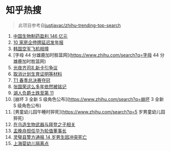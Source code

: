 # 知乎热搜

> 此项目参考自[justjavac/zhihu-trending-top-search](https://github.com/justjavac/zhihu-trending-top-search/blob/main/utils.ts)

<!-- BEGIN -->
  <!-- 最后更新时间:Sat Apr 02 2022 14:11:03 GMT+0000 (Coordinated Universal Time) -->
  1. [中国生物制药盈利 146 亿元](https://www.zhihu.com/search?q=中国生物制药)
1. [10 家房企停牌延迟发年报](https://www.zhihu.com/search?q=房企停牌)
1. [韩国空军飞机相撞](https://www.zhihu.com/search?q=韩国空军飞机相撞)
1. [字母 44 分雄鹿加时胜篮网](https://www.zhihu.com/search?q=字母 44 分雄鹿加时胜篮网)
1. [光夜齐司礼新卡引争议](https://www.zhihu.com/search?q=光夜齐司礼新卡引争议)
1. [取消计划生育证明等材料](https://www.zhihu.com/search?q=取消计划生育证明等材料)
1. [T1 春季总决赛夺冠](https://www.zhihu.com/search?q=t1)
1. [张国荣这么多年依然被铭记](https://www.zhihu.com/search?q=张国荣)
1. [湖人负爵士跌至第 11](https://www.zhihu.com/search?q=湖人不敌爵士)
1. [崩坏 3 全新 S 级角色公布](https://www.zhihu.com/search?q=崩坏 3 全新 S 级角色公布)
1. [男童幼儿园午睡时猝死](https://www.zhihu.com/search?q=5 岁男童幼儿园猝死)
1. [在乌造生物武器与拜登之子相关](https://www.zhihu.com/search?q=拜登之子)
1. [孟晚舟担任华为轮值董事长](https://www.zhihu.com/search?q=孟晚舟担任华为轮值董事长)
1. [灵璧县警方通报 14 岁男生因冲突死亡](https://www.zhihu.com/search?q=灵璧渔沟中学事件)
1. [上海婴幼儿隔离点](https://www.zhihu.com/search?q=婴幼儿隔离点)
  <!-- END -->